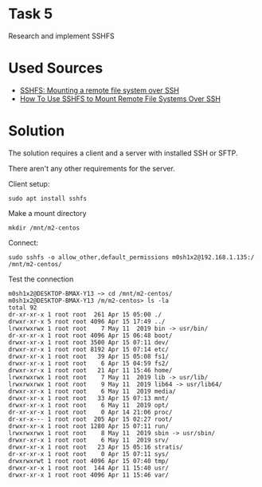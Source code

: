 # Task 5
Research and implement SSHFS

# Used Sources

- [SSHFS: Mounting a remote file system over SSH](https://www.redhat.com/sysadmin/sshfs)
- [How To Use SSHFS to Mount Remote File Systems Over SSH](https://www.digitalocean.com/community/tutorials/how-to-use-sshfs-to-mount-remote-file-systems-over-ssh)

# Solution

The solution requires a client and a server with installed SSH or SFTP.

There aren't any other requirements for the server.

Client setup:

```
sudo apt install sshfs
```

Make a mount directory

```
mkdir /mnt/m2-centos
```

Connect:

```
sudo sshfs -o allow_other,default_permissions m0sh1x2@192.168.1.135:/ /mnt/m2-centos/
```

Test the connection

```
m0sh1x2@DESKTOP-BMAX-Y13 ~> cd /mnt/m2-centos/
m0sh1x2@DESKTOP-BMAX-Y13 /m/m2-centos> ls -la
total 92
dr-xr-xr-x 1 root root  261 Apr 15 05:00 ./
drwxr-xr-x 5 root root 4096 Apr 15 17:49 ../
lrwxrwxrwx 1 root root    7 May 11  2019 bin -> usr/bin/
dr-xr-xr-x 1 root root 4096 Apr 15 06:48 boot/
drwxr-xr-x 1 root root 3500 Apr 15 07:11 dev/
drwxr-xr-x 1 root root 8192 Apr 15 07:14 etc/
drwxr-xr-x 1 root root   39 Apr 15 05:08 fs1/
drwxr-xr-x 1 root root    6 Apr 15 04:59 fs2/
drwxr-xr-x 1 root root   21 Apr 11 15:46 home/
lrwxrwxrwx 1 root root    7 May 11  2019 lib -> usr/lib/
lrwxrwxrwx 1 root root    9 May 11  2019 lib64 -> usr/lib64/
drwxr-xr-x 1 root root    6 May 11  2019 media/
drwxr-xr-x 1 root root   33 Apr 15 07:13 mnt/
drwxr-xr-x 1 root root    6 May 11  2019 opt/
dr-xr-xr-x 1 root root    0 Apr 14 21:06 proc/
dr-xr-x--- 1 root root  205 Apr 15 02:27 root/
drwxr-xr-x 1 root root 1280 Apr 15 07:11 run/
lrwxrwxrwx 1 root root    8 May 11  2019 sbin -> usr/sbin/
drwxr-xr-x 1 root root    6 May 11  2019 srv/
drwxr-xr-x 1 root root   23 Apr 15 05:16 stratis/
dr-xr-xr-x 1 root root    0 Apr 15 07:11 sys/
drwxrwxrwt 1 root root 4096 Apr 15 07:40 tmp/
drwxr-xr-x 1 root root  144 Apr 11 15:40 usr/
drwxr-xr-x 1 root root 4096 Apr 11 15:46 var/
```